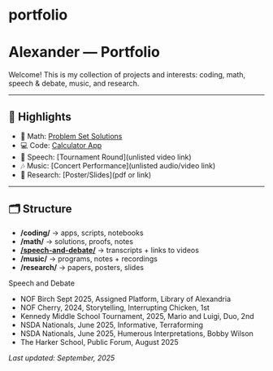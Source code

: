 # portfolio

# Alexander — Portfolio

Welcome! This is my collection of projects and interests: coding, math, speech & debate, music, and research.

---

## 📌 Highlights
- 🧮 Math: [Problem Set Solutions](link)
- 💻 Code: [Calculator App](link)
- 🎤 Speech: [Tournament Round](unlisted video link)
- 🎶 Music: [Concert Performance](unlisted audio/video link)
- 🔬 Research: [Poster/Slides](pdf or link)

---

## 🗂 Structure
- **/coding/** → apps, scripts, notebooks  
- **/math/** → solutions, proofs, notes  
- [**/speech-and-debate/**](./speech-and-debate) → transcripts + links to videos
- **/music/** → programs, notes + recordings  
- **/research/** → papers, posters, slides  

Speech and Debate
- NOF Birch Sept 2025, Assigned Platform, Library of Alexandria
- NOF Cherry, 2024, Storytelling, Interrupting Chicken, 1st
- Kennedy Middle School Tournament, 2025, Mario and Luigi, Duo, 2nd
- NSDA Nationals, June 2025, Informative, Terraforming
- NSDA Nationals, June 2025, Humerous Interpretations, Bobby Wilson
- The Harker School, Public Forum, August 2025

*Last updated: September, 2025*
